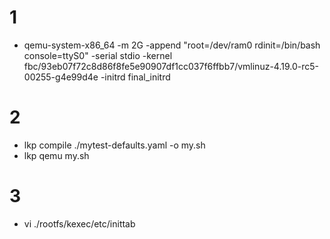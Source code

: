 # 1
- qemu-system-x86_64   -m 2G -append "root=/dev/ram0  rdinit=/bin/bash console=ttyS0" -serial stdio -kernel fbc/93eb07f72c8d86f8fe5e90907df1cc037f6ffbb7/vmlinuz-4.19.0-rc5-00255-g4e99d4e  -initrd final_initrd

# 2
- lkp compile  ./mytest-defaults.yaml -o my.sh
- lkp qemu my.sh

# 3
- vi ./rootfs/kexec/etc/inittab
